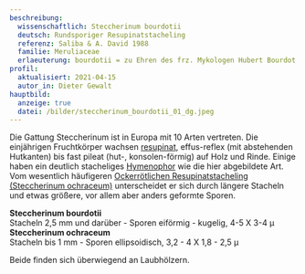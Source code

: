 ```yaml
---
beschreibung:
  wissenschaftlich: Steccherinum bourdotii
  deutsch: Rundsporiger Resupinatstacheling
  referenz: Saliba & A. David 1988
  familie: Meruliaceae
  erlaeuterung: bourdotii = zu Ehren des frz. Mykologen Hubert Bourdot
profil:
  aktualisiert: 2021-04-15
  autor_in: Dieter Gewalt
hauptbild:
  anzeige: true
  datei: /bilder/steccherinum_bourdotii_01_dg.jpeg
---
```

Die Gattung Steccherinum ist in Europa mit 10 Arten vertreten. Die einjährigen Fruchtkörper wachsen [resupinat](resupinat "Glossar"), effus-reflex (mit abstehenden Hutkanten) bis fast pileat (hut-, konsolen-förmig) auf Holz und Rinde. Einige haben ein deutlich stacheliges [Hymenophor](Hymenophor "Glossar") wie die hier abgebildete Art. Vom wesentlich häufigeren [Ockerrötlichen Resupinatstacheling (Steccherinum ochraceum)](/pilze/steccherinum-ochraceum-ockerrötlicher-resupinatstacheling) unterscheidet er sich durch längere Stacheln und etwas größere, vor allem aber anders geformte Sporen.

**Steccherinum bourdotii**\
Stacheln 2,5 mm und darüber - Sporen eiförmig - kugelig, 4-5 X 3-4 µ
**Steccherinum ochraceum**\
Stacheln bis 1 mm	- Sporen ellipsoidisch, 3,2 - 4 X 1,8 - 2,5 µ

Beide finden sich überwiegend an Laubhölzern.